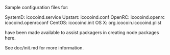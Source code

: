 Sample configuration files for:

SystemD: icocoind.service
Upstart: icocoind.conf
OpenRC:  icocoind.openrc
         icocoind.openrcconf
CentOS:  icocoind.init
OS X:    org.icocoin.icocoind.plist

have been made available to assist packagers in creating node packages here.

See doc/init.md for more information.
